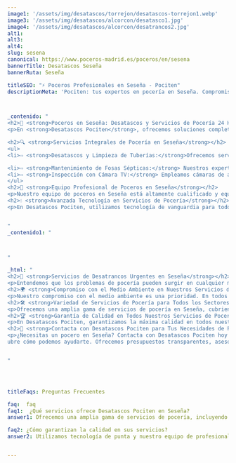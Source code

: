```yaml
---
image1: '/assets/img/desatascos/torrejon/desatascos-torrejon1.webp'
image3: '/assets/img/desatascos/alcorcon/desatasco1.jpg'
image4: '/assets/img/desatascos/alcorcon/desatrancos2.jpg'
alt1: 
alt3:
alt4:
slug: sesena
canonical: https://www.poceros-madrid.es/poceros/en/sesena
bannerTitle: Desatascos Seseña
bannerRuta: Seseña

titleSEO: "⚡ Poceros Profesionales en Seseña - Pociten"
descriptionMeta: 'Pociten: tus expertos en pocería en Seseña. Compromiso con la calidad y mejora de presupuestos. Llámanos al 647 37 67 82 📱.'



_contenido: "
<h2>🚧 <strong>Poceros en Seseña: Desatascos y Servicios de Pocería 24 Horas con Desatascos Pociten</strong></h2>
<p>En <strong>Desatascos Pociten</strong>, ofrecemos soluciones completas y profesionales de pocería en Seseña. Somos líderes en el sector, proporcionando una gama de servicios que incluyen desatascos urgentes, mantenimiento de fosas sépticas, limpieza de tuberías y mucho más. Nuestro compromiso es garantizar la satisfacción del cliente a través de un trabajo de calidad y eficiencia.</p>

<h2>🔍 <strong>Servicios Integrales de Pocería en Seseña</strong></h2>
<ul>
<li>⇨ <strong>Desatascos y Limpieza de Tuberías:</strong>Ofrecemos servicios especializados de desatascos y limpieza en Seseña. Utilizamos técnicas avanzadas y equipos especializados para eliminar eficazmente obstrucciones y residuos acumulados en las tuberías.<br></li><br>

<li>⇨ <strong>Mantenimiento de Fosas Sépticas:</strong> Nuestros expertos realizan mantenimientos regulares y exhaustivos de fosas sépticas para asegurar su correcto funcionamiento y evitar problemas futuros.</li><br>
<li>⇨ <strong>Inspección con Cámara TV:</strong> Empleamos cámaras de alta tecnología para inspecciones precisas del sistema de alcantarillado, identificando rápidamente cualquier anomalía o daño.<br></li><br>
</ul>
<h2>👷 <strong>Equipo Profesional de Poceros en Seseña</strong></h2>
<p>Nuestro equipo de poceros en Seseña está altamente cualificado y equipado con la última tecnología para ofrecer los mejores servicios. Con años de experiencia en el sector, nos dedicamos a resolver desde los problemas más sencillos hasta los desafíos más complejos de pocería.</p>
<h2>💧 <strong>Avanzada Tecnología en Servicios de Pocería</strong></h2>
<p>En Desatascos Pociten, utilizamos tecnología de vanguardia para todos nuestros servicios en Seseña. Desde inspecciones con cámara TV hasta maquinaria especializada para desatascos, nos aseguramos de proporcionar soluciones rápidas y eficaces.</p>


"
_contenido1: "



"

_html: "
<h2>🚚 <strong>Servicios de Desatrancos Urgentes en Seseña</strong></h2>
<p>Entendemos que los problemas de pocería pueden surgir en cualquier momento. Por eso, ofrecemos un servicio de desatrancos urgente disponible las 24 horas en Seseña, garantizando una respuesta rápida y eficiente a cualquier emergencia.</p>
<h2>🌍 <strong>Compromiso con el Medio Ambiente en Nuestros Servicios de Pocería</strong></h2>
<p>Nuestro compromiso con el medio ambiente es una prioridad. En todos nuestros servicios de pocería en Seseña, empleamos métodos y materiales ecológicos, asegurando una gestión responsable de residuos y un impacto mínimo en el entorno.</p>
<h2>🛠️ <strong>Variedad de Servicios de Pocería para Todos los Sectores en Seseña</strong></h2>
<p>Ofrecemos una amplia gama de servicios de pocería en Seseña, cubriendo las necesidades de hogares, negocios, industrias y entidades públicas. Desde reparaciones domésticas hasta proyectos a gran escala, Desatascos Pociten es tu solución de confianza.</p>
<h2>🏆 <strong>Garantía de Calidad en Todos Nuestros Servicios de Pocería</strong></h2>
<p>En Desatascos Pociten, garantizamos la máxima calidad en todos nuestros servicios en Seseña. Nuestro equipo profesional está dedicado a asegurar resultados óptimos y la completa satisfacción de nuestros clientes.</p>
<h2>💬 <strong>Contacta con Desatascos Pociten para Tus Necesidades de Pocería en Seseña</strong></h2>
<p>¿Necesitas un pocero en Seseña? Contacta con Desatascos Pociten hoy mismo y desc
ubre cómo podemos ayudarte. Ofrecemos presupuestos transparentes, asesoramiento experto y un servicio al cliente excepcional. ¡Estamos aquí para resolver tus problemas de pocería con eficiencia y profesionalidad!</p>


"




titleFaqs: Preguntas Frecuentes

faq:  faq
faq1:  ¿Qué servicios ofrece Desatascos Pociten en Seseña?
answer1: Ofrecemos una amplia gama de servicios de pocería, incluyendo desatascos, mantenimiento de fosas sépticas, inspección con cámara TV, y mucho más.

faq2: ¿Cómo garantizan la calidad en sus servicios?
answer2: Utilizamos tecnología de punta y nuestro equipo de profesionales está altamente capacitado para garantizar la máxima calidad en cada proyecto.


---
```

